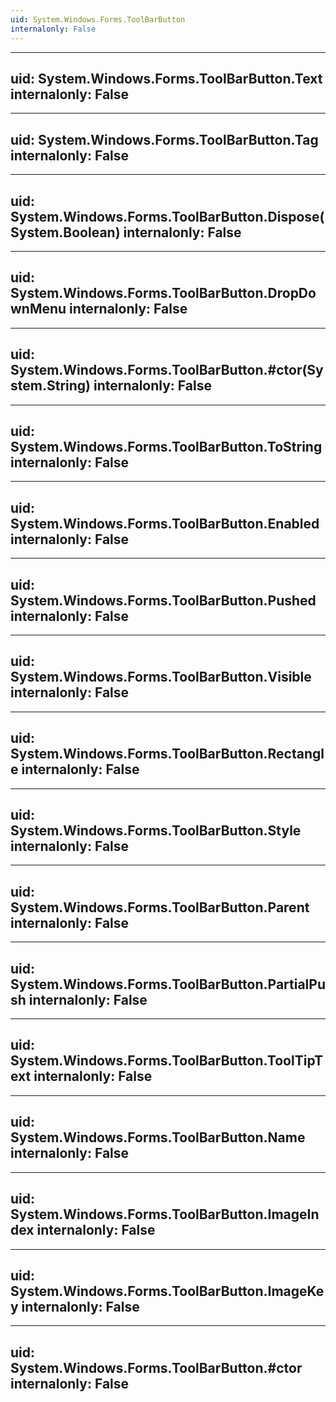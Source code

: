 ```yaml
---
uid: System.Windows.Forms.ToolBarButton
internalonly: False
---
```


---
uid: System.Windows.Forms.ToolBarButton.Text
internalonly: False
---

---
uid: System.Windows.Forms.ToolBarButton.Tag
internalonly: False
---

---
uid: System.Windows.Forms.ToolBarButton.Dispose(System.Boolean)
internalonly: False
---

---
uid: System.Windows.Forms.ToolBarButton.DropDownMenu
internalonly: False
---

---
uid: System.Windows.Forms.ToolBarButton.#ctor(System.String)
internalonly: False
---

---
uid: System.Windows.Forms.ToolBarButton.ToString
internalonly: False
---

---
uid: System.Windows.Forms.ToolBarButton.Enabled
internalonly: False
---

---
uid: System.Windows.Forms.ToolBarButton.Pushed
internalonly: False
---

---
uid: System.Windows.Forms.ToolBarButton.Visible
internalonly: False
---

---
uid: System.Windows.Forms.ToolBarButton.Rectangle
internalonly: False
---

---
uid: System.Windows.Forms.ToolBarButton.Style
internalonly: False
---

---
uid: System.Windows.Forms.ToolBarButton.Parent
internalonly: False
---

---
uid: System.Windows.Forms.ToolBarButton.PartialPush
internalonly: False
---

---
uid: System.Windows.Forms.ToolBarButton.ToolTipText
internalonly: False
---

---
uid: System.Windows.Forms.ToolBarButton.Name
internalonly: False
---

---
uid: System.Windows.Forms.ToolBarButton.ImageIndex
internalonly: False
---

---
uid: System.Windows.Forms.ToolBarButton.ImageKey
internalonly: False
---

---
uid: System.Windows.Forms.ToolBarButton.#ctor
internalonly: False
---
